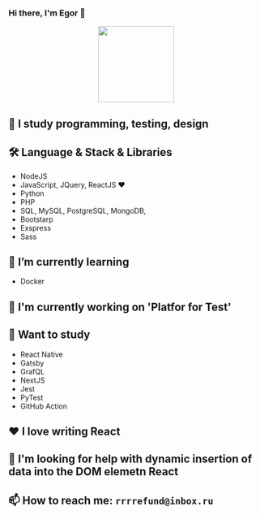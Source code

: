 ### Hi there, I'm Egor 👋

<p align='center'>
 <img height=150 src="https://github-readme-stats.vercel.app/api/top-langs/?username=ChePchik&layout=compact"/></a>
</p>

## 🌟 I study programming, testing, design

## 🛠 Language & Stack & Libraries

- NodeJS
- JavaScript, JQuery, ReactJS ❤️
- Python
- PHP
- SQL, MySQL, PostgreSQL, MongoDB,
- Bootstarp
- Exspress
- Sass

## 🌱 I’m currently learning

- Docker

## 🔭 I'm currently working on 'Platfor for Test'

## 📗 Want to study

- React Native
- Gatsby
- GrafQL
- NextJS
- Jest
- PyTest
- GitHub Action

## ❤️ I love writing React

## 🤔 I'm looking for help with dynamic insertion of data into the DOM elemetn React

## 📫 How to reach me: `rrrrefund@inbox.ru`
